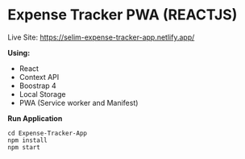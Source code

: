 # Expense Tracker PWA (REACTJS)

Live Site: https://selim-expense-tracker-app.netlify.app/

**Using:**

* React
* Context API
* Boostrap 4
* Local Storage
* PWA (Service worker and Manifest)

**Run Application**

```
cd Expense-Tracker-App
npm install
npm start
```
